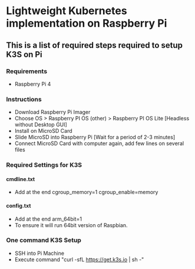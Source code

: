 # Lightweight Kubernetes implementation on Raspberry Pi

## This is a list of required steps required to setup K3S on Pi


### Requirements

- Raspberry Pi 4

### Instructions

- Download Raspberry Pi Imager
- Choose OS > Raspberry PI OS (other) > Raspberry PI OS Lite [Headless without Desktop GUI]
- Install on MicroSD Card
- Slide MicroSD into Raspberry Pi [Wait for a period of 2-3 minutes]
- Connect MicroSD Card with computer again, add few lines on several files

### Required Settings for K3S

#### cmdline.txt

- Add at the end cgroup_memory=1 cgroup_enable=memory

#### config.txt

- Add at the end arm_64bit=1
- To ensure it will run 64bit version of Raspbian.

### One command K3S Setup


- SSH into Pi Machine
- Execute command "curl -sfL https://get.k3s.io | sh -"
